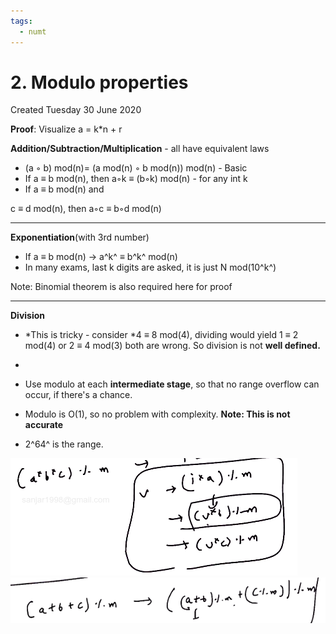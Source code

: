 ```yaml
---
tags:
  - numt
---
```

# 2. Modulo properties
Created Tuesday 30 June 2020

**Proof**: Visualize a = k\*n + r

**Addition/Subtraction/Multiplication** - all have equivalent laws

- (a ◦ b) mod(n)= (a mod(n) ◦ b mod(n)) mod(n) - Basic
- If a ≡ b mod(n), then a◦k ≡ (b◦k) mod(n) - for any int k
- If a ≡ b mod(n) and

c ≡ d mod(n), then
a◦c ≡ b◦d mod(n)

---

**Exponentiation**(with 3rd number)

- If a ≡ b mod(n) → a^k^ ≡ b^k^ mod(n)
- In many exams, last k digits are asked, it is just N mod(10^k^)

Note: Binomial theorem is also required here for proof

---

**Division**

- *This is tricky - consider *4 ≡ 8 mod(4), dividing would yield 1 ≡ 2 mod(4) or 2 ≡ 4 mod(3) both are wrong. So division is not **well defined.**
-

- Use modulo at each **intermediate stage**, so that no range overflow can occur, if there's a chance.
- Modulo is O(1), so no problem with complexity. **Note: This is not accurate**
- 2^64^ is the range.

![](../../../../../assets/2._Modulo_properties-image-1-991920f4.png) ![](../../../../../assets/2._Modulo_properties-image-2-991920f4.png)
